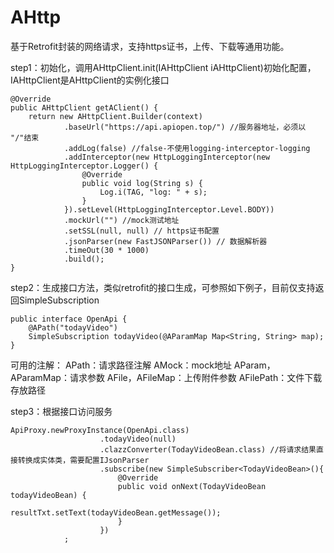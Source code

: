 # AHttp
基于Retrofit封装的网络请求，支持https证书，上传、下载等通用功能。

step1：初始化，调用AHttpClient.init(IAHttpClient iAHttpClient)初始化配置，IAHttpClient是AHttpClient的实例化接口

    @Override
    public AHttpClient getAClient() {
        return new AHttpClient.Builder(context)
                .baseUrl("https://api.apiopen.top/") //服务器地址，必须以 "/"结束
                .addLog(false) //false-不使用logging-interceptor-logging
                .addInterceptor(new HttpLoggingInterceptor(new HttpLoggingInterceptor.Logger() {
                    @Override
                    public void log(String s) {
                        Log.i(TAG, "log: " + s);
                    }
                }).setLevel(HttpLoggingInterceptor.Level.BODY))
                .mockUrl("") //mock测试地址
                .setSSL(null, null) // https证书配置
                .jsonParser(new FastJSONParser()) // 数据解析器
                .timeOut(30 * 1000)
                .build();
    }
    
step2：生成接口方法，类似retrofit的接口生成，可参照如下例子，目前仅支持返回SimpleSubscription

    public interface OpenApi {
        @APath("todayVideo")
        SimpleSubscription todayVideo(@AParamMap Map<String, String> map);
    }

可用的注解：
APath：请求路径注解
AMock：mock地址
AParam，AParamMap：请求参数
AFile，AFileMap：上传附件参数
AFilePath：文件下载存放路径

step3：根据接口访问服务

    ApiProxy.newProxyInstance(OpenApi.class)
                        .todayVideo(null)
                        .clazzConverter(TodayVideoBean.class) //将请求结果直接转换成实体类，需要配置IJsonParser
                        .subscribe(new SimpleSubscriber<TodayVideoBean>(){
                            @Override
                            public void onNext(TodayVideoBean todayVideoBean) {
                                resultTxt.setText(todayVideoBean.getMessage());
                            }
                        })
                ;
  
